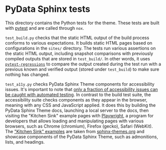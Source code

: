 # PyData Sphinx tests

This directory contains the Python tests for the theme. These tests are built with [pytest](https://docs.pytest.org/en/stable/) and are called through `nox`.

`test_build.py` checks that the static HTML output of the build process conforms
to various expectations. It builds static HTML pages based on configurations in
the `sites/` directory. The tests run various assertions on the static HTML
output, including snapshot comparisons with previously compiled outputs that are
stored in `test_build/`. In other words, it uses
[`pytest-regressions`](https://pytest-regressions.readthedocs.io/) to compare
the output created during the test run with a previous known and verified output
(stored under `test_build`) to make sure nothing has changed.

`test_a11y.py` checks PyData Sphinx Theme components for accessibility issues.
It's important to note that [only a fraction of accessibility issues can be
caught with automated
testing](https://accessibility.blog.gov.uk/2017/02/24/what-we-found-when-we-tested-tools-on-the-worlds-least-accessible-webpage/).
In contrast to the build test suite, the accessibility suite checks components as
they appear in the browser, meaning with any CSS and JavaScript applied. It does
this by building the PyData Sphinx Theme docs, launching a local server to the
docs, then visiting the "Kitchen Sink" example pages with
[Playwright](https://playwright.dev), a program for developers that allows
loading and manipulating pages with various browsers, such as Chrome (chromium),
Firefox (gecko), Safari (WebKit). The ["Kitchen Sink"
examples](https://pydata-sphinx-theme.readthedocs.io/en/stable/examples/kitchen-sink/index.html)
are taken from [sphinx-themes.org](https://sphinx-themes.org/) and showcase
components of the PyData Sphinx Theme, such as admonitions, lists, and headings.

